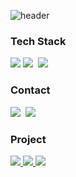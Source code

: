 ![header](https://capsule-render.vercel.app/api?type=waving&color=auto&height=300&section=header&text=Hahn%20Gyutak&fontSize=90&animation=fadeIn&fontAlignY=38&desc=Wellcome%20my%20Git!&descAlignY=81&descAlign=62)

<h3>Tech Stack</h3>
<p>
  <img src="https://img.shields.io/badge/Python-blue?style=for-the-badge&logo=Python&logoColor=white">
  <img src="https://img.shields.io/badge/C-A8B9CC?style=for-the-badge&logo=C&logoColor=white"/></a>&nbsp;  
  <img src="https://img.shields.io/badge/Django-092E20?style=for-the-badge&logo=#DJang&logoColor=white"/></a>&nbsp; 
</p>

<h3>Contact</h3>
<p>
  <a href="https://--/"><img src="https://img.shields.io/badge/Tech%20Blog-262626?style=flat-square&logo=D-Wave Systems&logoColor=white&link=https://ahnsugyeong.tistory.com"/></a>&nbsp
  <a href="mailto:gue707@gmail.com"><img src="https://img.shields.io/badge/Gmail-d14836?style=flat-square&logo=Gmail&logoColor=white&link=mailto:ahnsugyeong@gmail.com"/></a>
</p>

<h3>Project</h3>
<p>
  <a href="https://github.com/KARUT-2022/Kaggle"><img src="https://img.shields.io/badge/Karut-181717?style=for-the-badge&logo=GitHub&logoColor=white">
  <a href="https://github.com/RyuJungSoo/Face_Recognition_Elevator"><img src="https://img.shields.io/badge/Face_Elevator-181717?style=for-the-badge&logo=GitHub&logoColor=white">
  <a href="https://github.com/HanGyuTak/django-study"><img src="https://img.shields.io/badge/Django-181717?style=for-the-badge&logo=GitHub&logoColor=white">
</p>


<!--
**HanGyuTak/HanGyuTak** is a ✨ _special_ ✨ repository because its `README.md` (this file) appears on your GitHub profile.

Here are some ideas to get you started:

- 🔭 I’m currently working on ...
- 🌱 I’m currently learning ...
- 👯 I’m looking to collaborate on ...
- 🤔 I’m looking for help with ...
- 💬 Ask me about ...
- 📫 How to reach me: ...
- 😄 Pronouns: ...
- ⚡ Fun fact: ...
-->

